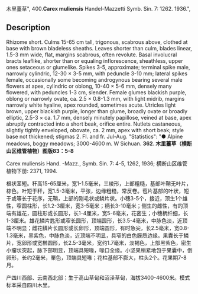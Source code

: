 木里薹草",
400.**Carex muliensis** Handel-Mazzetti Symb. Sin. 7: 1262. 1936.",

## Description
Rhizome short. Culms 15-65 cm tall, trigonous, scabrous above, clothed at base with brown bladeless sheaths. Leaves shorter than culm, blades linear, 1.5-3 mm wide, flat, margins scabrous, often revolute. Basal involucral bracts leaflike, shorter than or equaling inflorescence, sheathless, upper ones setaceous or glumelike. Spikes 3-5, approximate; terminal spike male, narrowly cylindric, 12-30 × 3-5 mm, with peduncle 3-10 mm; lateral spikes female, occasionally some becoming androgynous bearing several male flowers at apex, cylindric or oblong, 10-40 × 5-6 mm, densely many flowered, with peduncles 1-3 cm, slender. Female glumes blackish purple, oblong or narrowly ovate, ca. 2.5 × 0.8-1.3 mm, with light midrib, margins narrowly white hyaline, apex rounded, sometimes acute. Utricles light brown, upper blackish purple, longer than glume, broadly ovate or broadly elliptic, 2.5-3 × ca. 1.7 mm, densely minutely papillose, veined at base, apex abruptly contracted into a short beak, orifice entire. Nutlets castaneous, slightly tightly enveloped, obovate, ca. 2 mm, apex with short beak; style base not thickened; stigmas 2. Fl. and fr. Jul-Aug.
  "Statistics": "● Alpine meadows, boggy meadows; 3000-4600 m. W Sichuan.
**362. 木里薹草（横断山区维管植物）图版83：5-8**

Carex muliensis Hand. -Mazz., Symb. Sin. 7: 4-5, 1262, 1936; 横断山区维管植物下册: 2371, 1994.

根状茎短。秆高15-65厘米，宽1-1.5毫米，三棱形，上部粗糙，基部叶鞘无叶片，棕色。叶短于秆，宽1.5-3毫米，平张，边缘粗糙，常反卷。苞片基部的叶状，短于或等长于花序，无鞘，上部的刚毛状或鳞片状。小穗3-5个，接近，顶生1个雄性，窄圆柱形，长1.2-3厘米，宽3-5毫米；柄长3-10毫米；侧生的雌性，有的顶端有雄花，圆柱形或长圆形，长1-4厘米，宽5-6毫米，花密生；小穗柄纤细，长1-3厘米。雄花鳞片匙形或窄长圆形，顶端圆形，长3.5-4毫米，中脉色淡，近顶端不明显；雌花鳞片长圆形或长卵形，顶端圆形，有时急尖，长2.5毫米，宽0.8-1.3毫米，黑紫色，中脉色淡，近顶端不明显，具窄的白色膜质边缘。果囊长于鳞片，宽卵形或宽椭圆形，长2.5-3毫米，宽约1.7毫米，淡褐色，上部黑紫色，密生小瘤状突起，脉下部明显，顶端具短喙，喙口全缘。小坚果稍紧地包于果囊中，倒卵形，长约2毫米，栗色，顶端具短喙；花柱基部不膨大，柱头2个。花果期7-8月。

产四川西部、云南西北部；生于高山草甸和沼泽草甸，海拔3400-4600米。模式标本采自四川木里。

